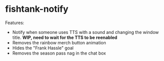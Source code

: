# fishtank-notify

Features: 

- Notify when someone uses TTS with a sound and changing the window title. **WIP, need to wait for the TTS to be reenabled**
- Removes the rainbow merch button animation
- Hides the "Frank Hassle" goal
- Removes the season pass nag in the chat box